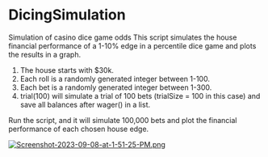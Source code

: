 # DicingSimulation
Simulation of casino dice game odds
This script simulates the house financial performance of a 1-10% edge in a percentile dice game and plots the results in a graph.
1. The house starts with $30k.
2. Each roll is a randomly generated integer between 1-100.
3. Each bet is a randomly generated integer between 1-300.
4. trial(100) will simulate a trial of 100 bets (trialSize = 100 in this case) and save all balances after wager() in a list.

Run the script, and it will simulate 100,000 bets and plot the financial performance of each chosen house edge.

[![Screenshot-2023-09-08-at-1-51-25-PM.png](https://i.postimg.cc/HxR1d0sT/Screenshot-2023-09-08-at-1-51-25-PM.png)](https://postimg.cc/R67DTHHY)
